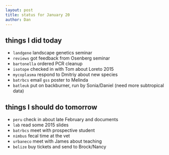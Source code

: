 ```yaml
---
layout: post
title: status for January 20
author: Dan
---
```


## things I did today
* `landgene` landscape genetics seminar
* `reviews` got feedback from Osenberg seminar
* `bartonella` ordered PCR cleanup
* `isotope` checked in with Tom about Loreto 2015
* `mycoplasma` respond to Dmitriy about new species
* `batrbcs` email `gss` poster to Melinda
* `batleuk` put on backburner, run by Sonia/Daniel (need more subtropical data)

## things I should do tomorrow
* `peru` check in about late February and documents
* `lab` read some 2015 slides
* `batrbcs` meet with prospective student 
* `nimbus` fecal time at the vet
* `urbaneco` meet with James about teaching
* `belize` buy tickets and send to Brock/Nancy

<i class='fa fa-code' style='color:pink'> </i>
